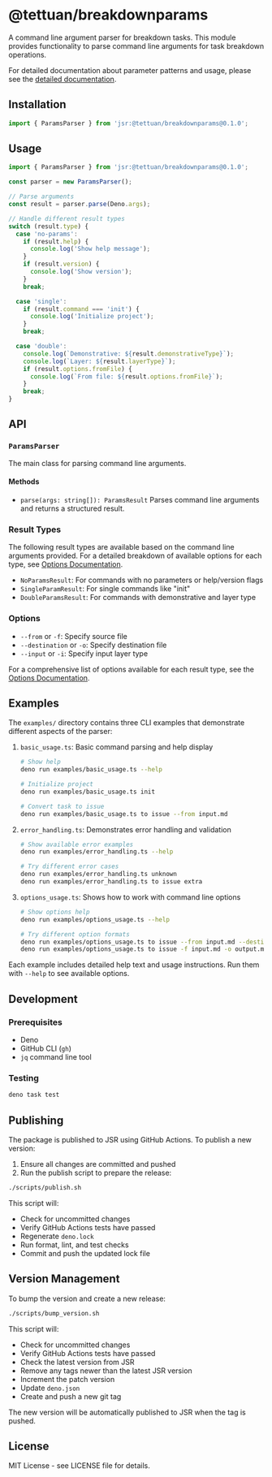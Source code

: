 # @tettuan/breakdownparams

A command line argument parser for breakdown tasks. This module provides functionality to parse command line arguments for task breakdown operations.

For detailed documentation about parameter patterns and usage, please see the [detailed documentation](docs/index.md).

## Installation

```ts
import { ParamsParser } from 'jsr:@tettuan/breakdownparams@0.1.0';
```

## Usage

```ts
import { ParamsParser } from 'jsr:@tettuan/breakdownparams@0.1.0';

const parser = new ParamsParser();

// Parse arguments
const result = parser.parse(Deno.args);

// Handle different result types
switch (result.type) {
  case 'no-params':
    if (result.help) {
      console.log('Show help message');
    }
    if (result.version) {
      console.log('Show version');
    }
    break;

  case 'single':
    if (result.command === 'init') {
      console.log('Initialize project');
    }
    break;

  case 'double':
    console.log(`Demonstrative: ${result.demonstrativeType}`);
    console.log(`Layer: ${result.layerType}`);
    if (result.options.fromFile) {
      console.log(`From file: ${result.options.fromFile}`);
    }
    break;
}
```

## API

### `ParamsParser`

The main class for parsing command line arguments.

#### Methods

- `parse(args: string[]): ParamsResult`
  Parses command line arguments and returns a structured result.

### Result Types

The following result types are available based on the command line arguments provided. For a detailed breakdown of available options for each type, see [Options Documentation](docs/options.md).

- `NoParamsResult`: For commands with no parameters or help/version flags
- `SingleParamResult`: For single commands like "init"
- `DoubleParamsResult`: For commands with demonstrative and layer type

### Options

- `--from` or `-f`: Specify source file
- `--destination` or `-o`: Specify destination file
- `--input` or `-i`: Specify input layer type

For a comprehensive list of options available for each result type, see the [Options Documentation](docs/options.md).

## Examples

The `examples/` directory contains three CLI examples that demonstrate different aspects of the parser:

1. `basic_usage.ts`: Basic command parsing and help display
   ```bash
   # Show help
   deno run examples/basic_usage.ts --help

   # Initialize project
   deno run examples/basic_usage.ts init

   # Convert task to issue
   deno run examples/basic_usage.ts to issue --from input.md
   ```

2. `error_handling.ts`: Demonstrates error handling and validation
   ```bash
   # Show available error examples
   deno run examples/error_handling.ts --help

   # Try different error cases
   deno run examples/error_handling.ts unknown
   deno run examples/error_handling.ts to issue extra
   ```

3. `options_usage.ts`: Shows how to work with command line options
   ```bash
   # Show options help
   deno run examples/options_usage.ts --help

   # Try different option formats
   deno run examples/options_usage.ts to issue --from input.md --destination output.md
   deno run examples/options_usage.ts to issue -f input.md -o output.md
   ```

Each example includes detailed help text and usage instructions. Run them with `--help` to see available options.

## Development

### Prerequisites

- Deno
- GitHub CLI (`gh`)
- `jq` command line tool

### Testing

```bash
deno task test
```

## Publishing

The package is published to JSR using GitHub Actions. To publish a new version:

1. Ensure all changes are committed and pushed
2. Run the publish script to prepare the release:

```bash
./scripts/publish.sh
```

This script will:

- Check for uncommitted changes
- Verify GitHub Actions tests have passed
- Regenerate `deno.lock`
- Run format, lint, and test checks
- Commit and push the updated lock file

## Version Management

To bump the version and create a new release:

```bash
./scripts/bump_version.sh
```

This script will:

- Check for uncommitted changes
- Verify GitHub Actions tests have passed
- Check the latest version from JSR
- Remove any tags newer than the latest JSR version
- Increment the patch version
- Update `deno.json`
- Create and push a new git tag

The new version will be automatically published to JSR when the tag is pushed.

## License

MIT License - see LICENSE file for details.
